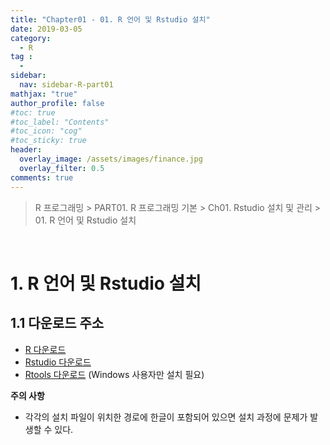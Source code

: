 ```yaml
---
title: "Chapter01 - 01. R 언어 및 Rstudio 설치"
date: 2019-03-05
category:
  - R
tag :
  -
sidebar:
  nav: sidebar-R-part01
mathjax: "true"
author_profile: false
#toc: true
#toc_label: "Contents"
#toc_icon: "cog"
#toc_sticky: true
header:
  overlay_image: /assets/images/finance.jpg
  overlay_filter: 0.5
comments: true
---
```

> R 프로그래밍 > PART01. R 프로그래밍 기본 > Ch01. Rstudio 설치 및 관리 > 01. R 언어 및 Rstudio 설치

<br>

# 1. R 언어 및 Rstudio 설치

## 1.1 다운로드 주소

- [R 다운로드](https://www.r-project.org/)
- [Rstudio 다운로드](https://www.rstudio.com)
- [Rtools 다운로드](https://cran.r-project.org/bin/windows/Rtools) (Windows 사용자만 설치 필요)

**주의 사항**

- 각각의 설치 파일이 위치한 경로에 한글이 포함되어 있으면 설치 과정에 문제가 발생할 수 있다.

<br><br>
